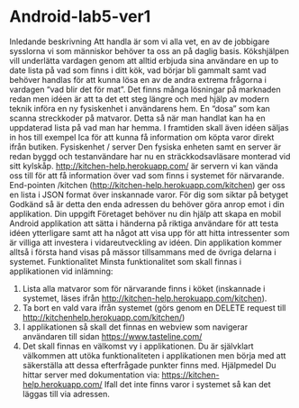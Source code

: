 # Android-lab5-ver1

Inledande beskrivning
Att handla är som vi alla vet, en av de jobbigare sysslorna vi som människor behöver ta oss an på
daglig basis. Kökshjälpen vill underlätta vardagen genom att alltid erbjuda sina användare en up to
date lista på vad som finns i ditt kök, vad börjar bli gammalt samt vad behöver handlas för att kunna
lösa en av de andra extrema frågorna i vardagen “vad blir det för mat”.
Det finns många lösningar på marknaden redan men idéen är att ta det ett steg längre och med hjälp
av modern teknik införa en ny fysiskenhet i användarens hem. En “dosa” som kan scanna streckkoder
på matvaror. Detta så när man handlat kan ha en uppdaterad lista på vad man har hemma. I
framtiden skall även idéen säljas in hos till exempel Ica för att kunna få information om köpta varor
direkt ifrån butiken.
Fysiskenhet / server
Den fysiska enheten samt en server är redan byggd och testanvändare
har nu en sträckkodsavläsare monterad vid sitt kylskåp.
http://kitchen-help.herokuapp.com/ är servern vi kan vända oss till för
att få information över vad som finns i systemet för närvarande.
End-pointen /kitchen (http://kitchen-help.herokuapp.com/kitchen) ger
oss en lista i JSON format över inskannade varor. För dig som siktar på
betyget Godkänd så är detta den enda adressen du behöver göra anrop
emot i din applikation.
Din uppgift
Företaget behöver nu din hjälp att skapa en mobil Android applikation att sätta i händerna på riktiga
användare för att testa idéen ytterligare samt att ha något att visa upp för att hitta intressenter som
är villiga att investera i vidareutveckling av idéen. Din applikation kommer alltså i första hand visas på
mässor tillsammans med de övriga delarna i systemet.
Funktionalitet
Minsta funktionalitet som skall finnas i applikationen vid inlämning:
1. Lista alla matvaror som för närvarande finns i köket (inskannade i systemet, läses ifrån
http://kitchen-help.herokuapp.com/kitchen).
2. Ta bort en vald vara ifrån systemet (görs genom en DELETE request till http://kitchenhelp.herokuapp.com/kitchen/<varans-id>)
3. I applikationen så skall det finnas en webview som navigerar användaren till sidan
https://www.tasteline.com/
4. Det skall finnas en välkomst vy i applikationen.
Du är självklart välkommen att utöka funktionaliteten i applikationen men börja med att säkerställa
att dessa efterfrågade punkter finns med.
Hjälpmedel
Du hittar server med dokumentation via: https://kitchen-help.herokuapp.com/ Ifall det inte finns
varor i systemet så kan det läggas till via adressen.
